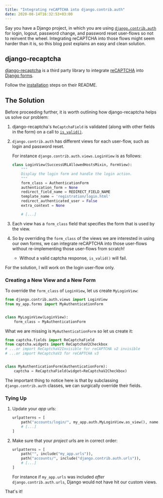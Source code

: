 ```yaml
---
title: "Integrating reCAPTCHA into django.contrib.auth"
date: 2020-08-14T16:32:53+03:00
---
```


Say you have a Django project, in which you are using [`django.contrib.auth`](https://docs.djangoproject.com/en/2.2/ref/contrib/auth/) for login, logout, password change, and password reset user-flows so not to reinvent the wheel. Integrating reCAPTCHA into those flows might seem harder than it is, so this blog post explains an easy and clean solution.

## django-recaptcha
[django-recaptcha](https://github.com/praekelt/django-recaptcha) is a third party library to integrate [reCAPTCHA](https://en.wikipedia.org/wiki/ReCAPTCHA) into [Django forms](https://docs.djangoproject.com/en/2.2/topics/forms/).

Follow the [installation](https://github.com/praekelt/django-recaptcha#installation) steps on their README.

## The Solution
Before proceeding further, it is worth outlining how django-recaptcha helps us solve our problem:

1. django-recaptcha's `ReCaptchaField` is validated (along with other fields in the form) on a call to [`is_valid()`](https://docs.djangoproject.com/en/2.2/ref/forms/api/#django.forms.Form.is_valid).
2. `django.contrib.auth` has different views for each user-flow, such as login and password reset.

   For instance `django.contrib.auth.views.LoginView` is as follows:

   ```python
   class LoginView(SuccessURLAllowedHostsMixin, FormView):
       """
       Display the login form and handle the login action.
       """
       form_class = AuthenticationForm
       authentication_form = None
       redirect_field_name = REDIRECT_FIELD_NAME
       template_name = 'registration/login.html'
       redirect_authenticated_user = False
       extra_context = None

       # [...]
    ```
2. Each view has a `form_class` field that specifies the form that is used by the view.
3. So by overriding the `form_class` of the views we are interested in using our own forms, we can integrate reCAPTCHA into those user-flows without re-implementing those user-flows from scratch!
   - Without a valid captcha response, `is_valid()` will fail.

For the solution, I will work on the login user-flow only.

### Creating a New View and a New Form
To override the `form_class` of `LoginView`, let us create `MyLoginView`:

```python
from django.contrib.auth.views import LoginView
from my_app.forms import MyAuthenticationForm


class MyLoginView(LoginView):
    form_class = MyAuthenticationForm
```

What we are missing is `MyAuthenticationForm` so let us create it:

```python
from captcha.fields import ReCaptchaField
from captcha.widgets import ReCaptchaV2Checkbox
# ...or import ReCaptchaV2Invisible for reCAPTCHA v2 invisible
# ...or import ReCaptchaV3 for reCAPTCHA v3


class MyAuthenticationForm(AuthenticationForm):
    captcha = ReCaptchaField(widget=ReCaptchaV2Checkbox)
```

The important thing to notice here is that by subclassing `django.contrib.auth` classes, we can surgically override their fields.

### Tying Up
1. Update your _app_ urls:

   ```python
   urlpatterns = [
       path("accounts/login/", my_app.auth.MyLoginView.as_view(), name="login"),
       # [...]
   ]
   ```
2. Make sure that your _project_ urls are in correct order:

   ```python
   urlpatterns = [
       path("", include("my_app.urls")),
       path("accounts/", include("django.contrib.auth.urls")),
       # [...]
   ]
   ```

   For instance if `my_app.urls` was included _after_ `django.contrib.auth.urls`, Django would not have hit our custom views.

That's it!
